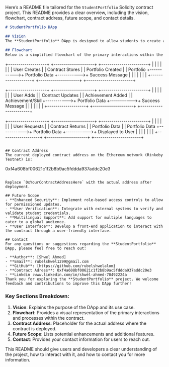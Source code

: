 Here’s a README file tailored for the `StudentPortfolio` Solidity contract project. This README provides a clear overview, including the vision, flowchart, contract address, future scope, and contact details.

```markdown
# StudentPortfolio DApp

## Vision
The **StudentPortfolio** DApp is designed to allow students to create and manage their personal portfolios on the Ethereum blockchain. Each student can document their achievements, skills, and a description of their portfolio. This decentralized application provides a secure and immutable way for students to showcase their credentials and track their progress over time.

## Flowchart
Below is a simplified flowchart of the primary interactions within the **StudentPortfolio** contract:

```
+-------------------+            +--------------------+            +-----------------------+
|                   |            |                    |            |                       |
|  User Creates     |            |  Contract Stores   |            |  Portfolio Created    |
|  Portfolio        +----------->+  Portfolio Data    +----------->+  Success Message      |
|                   |            |                    |            |                       |
+-------------------+            +--------------------+            +-----------------------+
                              
+-------------------+            +--------------------+            +-----------------------+
|                   |            |                    |            |                       |
|  User Adds        |            |  Contract Updates  |            |  Achievement Added    |
|  Achievement/Skill+----------->+  Portfolio Data    +----------->+  Success Message      |
|                   |            |                    |            |                       |
+-------------------+            +--------------------+            +-----------------------+

+-------------------+            +--------------------+            +-----------------------+
|                   |            |                    |            |                       |
|  User Requests    |            |  Contract Returns  |            |  Portfolio Data       |
|  Portfolio Data   +----------->+  Portfolio Data    +----------->+  Displayed to User     |
|                   |            |                    |            |                       |
+-------------------+            +--------------------+            +-----------------------+
```

## Contract Address
The current deployed contract address on the Ethereum network (Rinkeby Testnet) is:

```
0xf4a608bf00621c1f2b8b9ac5fddda937addc20e3
```

Replace `0xYourContractAddressHere` with the actual address after deployment.

## Future Scope
- **Enhanced Security**: Implement role-based access controls to allow for permissioned updates.
- **User Verification**: Integrate with external systems to verify and validate student credentials.
- **Multilingual Support**: Add support for multiple languages to cater to a global audience.
- **User Interface**: Develop a front-end application to interact with the contract through a user-friendly interface.

## Contact
For any questions or suggestions regarding the **StudentPortfolio** DApp, please feel free to reach out:

- **Author**: [Shwel Ahmed]
- **Email**: rubelshwel1299@gmail.com
- **GitHub**: [https://github.com/rubelshwelalom}
- **Contract Adress**: 0xf4a608bf00621c1f2b8b9ac5fddda937addc20e3
- **Linkdin :www.linkedin.com/in/shwēl-ahmed-70492224a
Thank you for exploring the **StudentPortfolio** project. We welcome feedback and contributions to improve this DApp further!
```

### Key Sections Breakdown:
1. **Vision**: Explains the purpose of the DApp and its use case.
2. **Flowchart**: Provides a visual representation of the primary interactions and processes within the contract.
3. **Contract Address**: Placeholder for the actual address where the contract is deployed.
4. **Future Scope**: Lists potential enhancements and additional features.
5. **Contact**: Provides your contact information for users to reach out.

This README should give users and developers a clear understanding of the project, how to interact with it, and how to contact you for more information.
